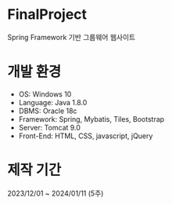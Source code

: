 # FinalProject
Spring Framework 기반 그룹웨어 웹사이트

# 개발 환경
<ul>
<li>OS: Windows 10</li>
<li>Language: Java 1.8.0</li>
<li>DBMS: Oracle 18c</li>
<li>Framework: Spring, Mybatis, Tiles, Bootstrap</li>
<li>Server: Tomcat 9.0</li>
<li>Front-End: HTML, CSS, javascript, jQuery</li>
</ul>


# 제작 기간
2023/12/01 ~ 2024/01/11 (5주)


